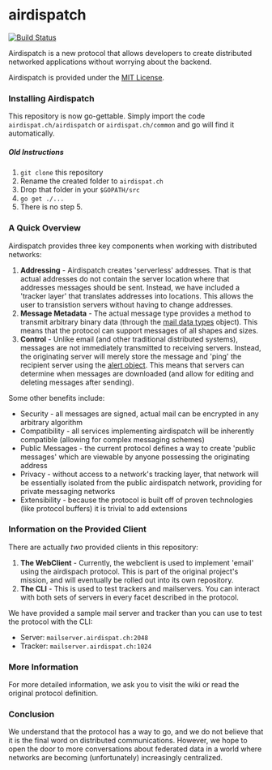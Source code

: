 airdispatch
============

[![Build Status](https://drone.io/github.com/huntaub/airdispatch-protocol/status.png)](https://drone.io/github.com/huntaub/airdispatch-protocol/latest)

Airdispatch is a new protocol that allows developers to create distributed networked applications without worrying about the backend.

Airdispatch is provided under the [MIT License](https://github.com/huntaub/airdispatch-protocol/blob/master/LICENSE).

### Installing Airdispatch

This repository is now go-gettable. Simply import the code `airdispat.ch/airdispatch` or `airdispat.ch/common` and go will find it automatically.

##### Old Instructions
  1. `git clone` this repository
  2. Rename the created folder to `airdispat.ch`
  3. Drop that folder in your `$GOPATH/src`
  4. `go get ./...`
  5. There is no step 5.

### A Quick Overview
Airdispatch provides three key components when working with distributed networks:

  1. **Addressing** - Airdispatch creates 'serverless' addresses. That is that actual addresses do not contain the server location where that addresses messages should be sent. Instead, we have included a 'tracker layer' that translates addresses into locations. This allows the user to transistion servers without having to change addresses.
  2. **Message Metadata** - The actual message type provides a method to transmit arbitrary binary data (through the [mail data types](https://github.com/huntaub/airdispatch-protocol/blob/master/airdispatch/Message.proto#L91) object). This means that the protocol can support messages of all shapes and sizes.
  3. **Control** - Unlike email (and other traditional distributed systems), messages are not immediately transmitted to receiving servers. Instead, the originating server will merely store the message and 'ping' the recipient server using the [alert object](https://github.com/huntaub/airdispatch-protocol/blob/master/airdispatch/Message.proto#L56). This means that servers can determine when messages are downloaded (and allow for editing and deleting messages after sending).

Some other benefits include:
  - Security - all messages are signed, actual mail can be encrypted in any arbitrary algorithm
  - Compatibility - all services implementing airdispatch will be inherently compatible (allowing for complex messaging schemes)
  - Public Messages - the current protocol defines a way to create 'public messages' which are viewable by anyone possessing the originating address
  - Privacy - without access to a network's tracking layer, that network will be essentially isolated from the public airdispatch network, providing for private messaging networks
  - Extensibility - because the protocol is built off of proven technologies (like protocol buffers) it is trivial to add extensions

### Information on the Provided Client
There are actually *two* provided clients in this repository:

  1. **The WebClient** - Currently, the webclient is used to implement 'email' using the airdispach protocol. This is part of the original project's mission, and will eventually be rolled out into its own repository.
  2. **The CLI** - This is used to test trackers and mailservers. You can interact with both sets of servers in every facet described in the protocol.

We have provided a sample mail server and tracker than you can use to test the protocol with the CLI:
  - Server: `mailserver.airdispat.ch:2048`
  - Tracker: `mailserver.airdispat.ch:1024`

### More Information
For more detailed information, we ask you to visit the wiki or read the original protocol definition.

### Conclusion
We understand that the protocol has a way to go, and we do not believe that it is the final word on distributed communications. However, we hope to open the door to more conversations about federated data in a world where networks are becoming (unfortunately) increasingly centralized.
